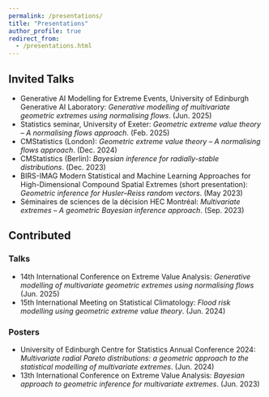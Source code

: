 ```yaml
---
permalink: /presentations/
title: "Presentations"
author_profile: true
redirect_from: 
  - /presentations.html
---
```


## Invited Talks

  * Generative AI Modelling for Extreme Events, University of Edinburgh Generative AI Laboratory: *Generative modelling of multivariate geometric extremes using normalising flows*. (Jun. 2025)
  * Statistics seminar, University of Exeter: *Geometric extreme value theory – A normalising flows approach*. (Feb. 2025)
  * CMStatistics (London): *Geometric extreme value theory – A normalising flows approach*. (Dec. 2024)
  * CMStatistics (Berlin): *Bayesian inference for radially-stable distributions*. (Dec. 2023)
  * BIRS-IMAG Modern Statistical and Machine Learning Approaches for High-Dimensional Compound Spatial Extremes (short presentation): *Geometric inference for Husler–Reiss random vectors*. (May 2023)
  * Séminaires de sciences de la décision HEC Montréal: *Multivariate extremes – A geometric Bayesian inference approach*. (Sep. 2023)


## Contributed 

### Talks

  * 14th International Conference on Extreme Value Analysis: *Generative modelling of multivariate geometric extremes using normalising flows* (Jun. 2025)
  * 15th International Meeting on Statistical Climatology: *Flood risk modelling using geometric extreme value theory*. (Jun. 2024)

### Posters

  * University of Edinburgh Centre for Statistics Annual Conference 2024: *Multivariate radial Pareto distributions: a geometric approach to the statistical modelling of multivariate extremes*. (Jun. 2024)
  * 13th International Conference on Extreme Value Analysis: *Bayesian approach to geometric inference for multivariate extremes*. (Jun. 2023)
